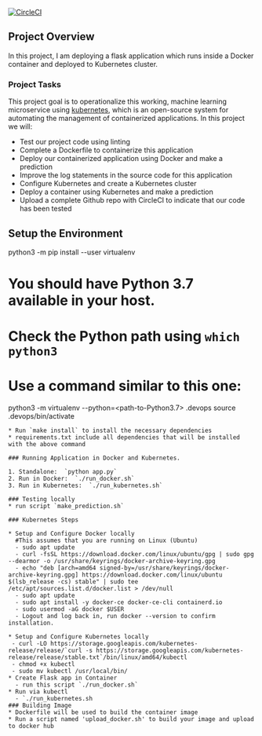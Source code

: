 [![CircleCI](https://app.circleci.com/settings/project/images/success-badge.svg)](https://dl.circleci.com/status-badge/redirect/circleci/UQxu84CmqkGr2krXN1fa5J/8XP6oYVYiP51KSHcpteJJ/tree/main)

## Project Overview

In this project, I am deploying a flask application which runs inside a Docker container and deployed to Kubernetes cluster.

### Project Tasks

This project goal is to operationalize this working, machine learning microservice using [kubernetes](https://kubernetes.io/), which is an open-source system for automating the management of containerized applications. In this project we will:
* Test our project code using linting
* Complete a Dockerfile to containerize this application
* Deploy our containerized application using Docker and make a prediction
* Improve the log statements in the source code for this application
* Configure Kubernetes and create a Kubernetes cluster
* Deploy a container using Kubernetes and make a prediction
* Upload a complete Github repo with CircleCI to indicate that our code has been tested

## Setup the Environment
python3 -m pip install --user virtualenv
# You should have Python 3.7 available in your host. 
# Check the Python path using `which python3`
# Use a command similar to this one:
python3 -m virtualenv --python=<path-to-Python3.7> .devops
source .devops/bin/activate
```
* Run `make install` to install the necessary dependencies
* requirements.txt include all dependencies that will be installed with the above command

### Running Application in Docker and Kubernetes.

1. Standalone:  `python app.py`
2. Run in Docker:  `./run_docker.sh`
3. Run in Kubernetes:  `./run_kubernetes.sh`

### Testing locally
* run script `make_prediction.sh`

### Kubernetes Steps

* Setup and Configure Docker locally
  #This assumes that you are running on Linux (Ubuntu)
  - sudo apt update
  - curl -fsSL https://download.docker.com/linux/ubuntu/gpg | sudo gpg --dearmor -o /usr/share/keyrings/docker-archive-keyring.gpg
  - echo "deb [arch=amd64 signed-by=/usr/share/keyrings/docker-archive-keyring.gpg] https://download.docker.com/linux/ubuntu $(lsb_release -cs) stable" | sudo tee /etc/apt/sources.list.d/docker.list > /dev/null
  - sudo apt update
  - sudo apt install -y docker-ce docker-ce-cli containerd.io
  - sudo usermod -aG docker $USER
  - Logout and log back in, run docker --version to confirm installation. 

* Setup and Configure Kubernetes locally
 - curl -LO https://storage.googleapis.com/kubernetes-release/release/`curl -s https://storage.googleapis.com/kubernetes-release/release/stable.txt`/bin/linux/amd64/kubectl
 - chmod +x kubectl
 - sudo mv kubectl /usr/local/bin/
* Create Flask app in Container
  - run this script `./run_docker.sh`
* Run via kubectl
  - `./run_kubernetes.sh
### Building Image
* Dockerfile will be used to build the container image
* Run a script named 'upload_docker.sh' to build your image and upload to docker hub
